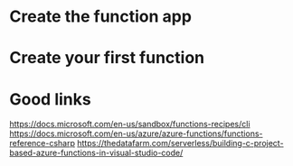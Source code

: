 # Create the function app

# Create your first function

# Good links
https://docs.microsoft.com/en-us/sandbox/functions-recipes/cli
https://docs.microsoft.com/en-us/azure/azure-functions/functions-reference-csharp
https://thedatafarm.com/serverless/building-c-project-based-azure-functions-in-visual-studio-code/